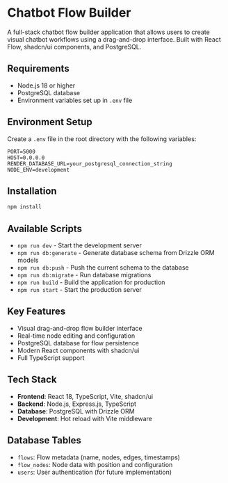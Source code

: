 # Chatbot Flow Builder

A full-stack chatbot flow builder application that allows users to create visual chatbot workflows using a drag-and-drop interface. Built with React Flow, shadcn/ui components, and PostgreSQL.

## Requirements

- Node.js 18 or higher
- PostgreSQL database
- Environment variables set up in `.env` file

## Environment Setup

Create a `.env` file in the root directory with the following variables:

```env
PORT=5000
HOST=0.0.0.0
RENDER_DATABASE_URL=your_postgresql_connection_string
NODE_ENV=development
```

## Installation

```bash
npm install
```

## Available Scripts

- `npm run dev` - Start the development server
- `npm run db:generate` - Generate database schema from Drizzle ORM models
- `npm run db:push` - Push the current schema to the database
- `npm run db:migrate` - Run database migrations
- `npm run build` - Build the application for production
- `npm run start` - Start the production server

## Key Features

- Visual drag-and-drop flow builder interface
- Real-time node editing and configuration
- PostgreSQL database for flow persistence
- Modern React components with shadcn/ui
- Full TypeScript support

## Tech Stack

- **Frontend**: React 18, TypeScript, Vite, shadcn/ui
- **Backend**: Node.js, Express.js, TypeScript
- **Database**: PostgreSQL with Drizzle ORM
- **Development**: Hot reload with Vite middleware

## Database Tables

- `flows`: Flow metadata (name, nodes, edges, timestamps)
- `flow_nodes`: Node data with position and configuration
- `users`: User authentication (for future implementation)
